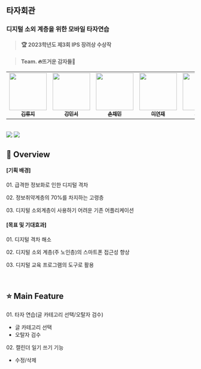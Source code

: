 <h2>타자회관</h2>
<h3>디지털 소외 계층을 위한 모바일 타자연습</h3>

> <h4>🏆 2023학년도 제3회 IPS 장려상 수상작</h4>

> <h4>Team. 🔥뜨거운 감자들🥔</h4>

<table>
  <tbody>
    <tr>
      <td align="center">
        <a href="https://github.com/ryujeeKim">
          <img src="https://github.com/user-attachments/assets/56bceb75-87a1-4458-bac7-4f12b8f7b9cc" width="100px;"/>
          <br />
          <sub><b> 김류지 </b></sub>
        </a>
        <br />
      </td>
      <td align="center">
        <a href="https://github.com/1224kang">
          <img src="https://github.com/user-attachments/assets/1a9de188-1396-444a-ba57-7a6fdac20a9b" width="100px;"/>
          <br />
          <sub><b> 강민서 </b></sub>
        </a>
        <br />
      </td>
      <td align="center">
        <a href="https://github.com/molcham">
          <img src="https://github.com/user-attachments/assets/fbec5227-e5c4-4d15-ab5d-bc8daf7b7e7c" width="100px;"/>
          <br />
          <sub><b> 손채민 </b></sub>
        </a>
        <br />
      </td>
      <td align="center">
        <a href="https://github.com/lyeonj">
          <img src="https://github.com/user-attachments/assets/d224ac4e-6eb8-4fce-9f89-c4cbfc0aab13" width="100px;"/>
          <br />
          <sub><b> 이연재 </b></sub>
        </a>
        <br />
      </td>
      <td align="center">
        <a href="https://github.com/earl9rey">
          <img src="https://github.com/user-attachments/assets/7cd9673f-ff38-4dc2-8539-d239ca985cb9" width="100px;"/>
          <br />
          <sub><b> 조성하 </b></sub>
        </a>
        <br />
      </td>
    </tr>
  </tbody>
</table>

<br />
<div style="display: inline-block">
  <img src="https://img.shields.io/badge/Java-007396?style=flat&logo=OpenJDK&logoColor=white"/>
  <img src="https://img.shields.io/badge/Android Studio-3DDC84?style=flat&logo=Android Studio&logoColor=white"/>
</div>
<br />

## 📃 Overview
#### [기획 배경]
<p>01. 급격한 정보화로 인한 디지털 격차</p>
<p>02. 정보취약계층의 70%를 차지하는 고령층</p>
<p>03. 디지털 소외계층이 사용하기 어려운 기존 어플리케이션</p>

#### [목표 및 기대효과]
<p>01. 디지털 격차 해소</p>
<p>02. 디지털 소외 계층(주 노인층)의 스마트폰 접근성 향상</p>
<p>03. 디지털 교육 프로그램의 도구로 활용</p>
<br />

## ⭐ Main Feature
<p>
  01. 타자 연습(글 카테고리 선택/오탈자 검수)
  <ul>
    <li>글 카테고리 선택</li>
    <li>오탈자 검수</li>
  </ul>
</p>
<p>
  02. 캘린더 일기 쓰기 기능
  <ul>
    <li>수정/삭제</li>
  </ul>
</p>
